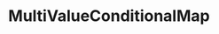 ---
optionsClassName: MultiValueConditionalMapOptions
optionsClassFullName: MigrationTools.Tools.MultiValueConditionalMapOptions
configurationSamples:
- name: defaults
  description: 
  code: >-
    {
      "MigrationTools": {
        "CommonTools": {
          "FieldMappingTool": {
            "FieldDefaults": {
              "MultiValueConditionalMap": {}
            }
          }
        }
      }
    }
  sampleFor: MigrationTools.Tools.MultiValueConditionalMapOptions
- name: Classic
  description: 
  code: >-
    {
      "$type": "MultiValueConditionalMapOptions",
      "WorkItemTypeName": null,
      "sourceFieldsAndValues": null,
      "targetFieldsAndValues": null,
      "Enabled": false,
      "ApplyTo": null
    }
  sampleFor: MigrationTools.Tools.MultiValueConditionalMapOptions
description: missng XML code comments
className: MultiValueConditionalMap
typeName: FieldMaps
architecture: 
options:
- parameterName: ApplyTo
  type: List
  description: missng XML code comments
  defaultValue: missng XML code comments
- parameterName: Enabled
  type: Boolean
  description: If set to `true` then the Fieldmap will run. Set to `false` and the processor will not run.
  defaultValue: missng XML code comments
- parameterName: sourceFieldsAndValues
  type: Dictionary
  description: missng XML code comments
  defaultValue: missng XML code comments
- parameterName: targetFieldsAndValues
  type: Dictionary
  description: missng XML code comments
  defaultValue: missng XML code comments
- parameterName: WorkItemTypeName
  type: String
  description: missng XML code comments
  defaultValue: missng XML code comments
status: missng XML code comments
processingTarget: missng XML code comments
classFile: /src/MigrationTools.Clients.AzureDevops.ObjectModel/Tools/FieldMappingTool/FieldMaps/MultiValueConditionalMap.cs
optionsClassFile: /src/MigrationTools/Tools/FieldMappingTool/FieldMaps/MultiValueConditionalMapOptions.cs

redirectFrom:
- /Reference/FieldMaps/MultiValueConditionalMapOptions/
layout: reference
toc: true
permalink: /Reference/FieldMaps/MultiValueConditionalMap/
title: MultiValueConditionalMap
categories:
- FieldMaps
- 
topics:
- topic: notes
  path: /FieldMaps/MultiValueConditionalMap-notes.md
  exists: false
  markdown: ''
- topic: introduction
  path: /FieldMaps/MultiValueConditionalMap-introduction.md
  exists: false
  markdown: ''

---